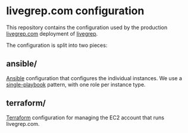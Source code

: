 # livegrep.com configuration

This repository contains the configuration used by the production
[livegrep.com](livegrep.com) deployment of
[livegrep](https://github.com/livegrep/livegrep).

The configuration is split into two pieces:

## ansible/

[Ansible](https://ansible.com/) configuration that configures the
individual instances. We use a
[single-playbook](http://nylas.com/blog/graduating-past-playbooks/)
pattern, with one role per instance type.

## terraform/

[Terraform](https://terraform.io) configuration for managing the EC2
account that runs livegrep.com.
